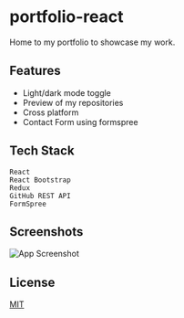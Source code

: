 
# portfolio-react

Home to my portfolio to showcase my work.



## Features

- Light/dark mode toggle
- Preview of my repositories
- Cross platform
- Contact Form using formspree


## Tech Stack
    React
    React Bootstrap
    Redux
    GitHub REST API
    FormSpree


## Screenshots

![App Screenshot]([https://via.placeholder.com/468x300?text=App+Screenshot+Here](https://github.com/tjb47-dev/portfolio-react/blob/main/src/images/screenshot.png?raw=true)https://github.com/tjb47-dev/portfolio-react/blob/main/src/images/screenshot.png?raw=true)


## License

[MIT](https://choosealicense.com/licenses/mit/)

